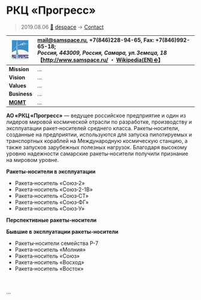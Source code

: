 # РКЦ «Прогресс»
> 2019.08.06 [🚀](../../index/index.md) [despace](../index.md) → [Contact](../contact.md)

|[![](../f/con/r/rkc_progress_logo1_thumb.jpg)](../f/con/r/rkc_progress_logo1.png)|<mail@samspace.ru>, +7(846)228-94-65, Fax: +7(846)992-65-18;<br> *Россия, 443009, Россия, Самара, ул. Земеца, 18*<br> 【<http://www.samspace.ru/> ・ [Wikipedia(EN) ⎆](https://en.wikipedia.org/wiki/Progress_Rocket_Space_Centre)】|
|:--|:--|
|**Mission**|…|
|**Vision**|…|
|**Values**|…|
|**Business**|…|
|**[MGMT](../mgmt.md)**|…|

**АО «РКЦ «Прогресс»** — ведущее российское предприятие и один из лидеров мировой космической отрасли по разработке, производству и эксплуатации ракет‑носителей среднего класса. Ракеты‑носители, созданные на предприятии, используются для запуска пилотируемых и транспортных кораблей на Международную космическую станцию, а также запусков зарубежных полезных нагрузок. Благодаря высокому уровню надежности самарские ракеты‑носители получили признание на мировом уровне.

**Ракеты‑носители в эксплуатации**

   - Ракета‑носитель «Союз‑2»
   - Ракета‑носитель «Союз‑2-1В»
   - Ракета‑носитель «Союз‑СТ»
   - Ракета‑носитель «Союз‑ФГ»
   - Ракета‑носитель «Союз‑У»

**Перспективные ракеты‑носители**

**Бывшие в эксплуатации ракеты‑носители**

   - Ракеты‑носители семейства Р-7
   - Ракета‑носитель «Молния»
   - Ракета‑носитель «Союз»
   - Ракета‑носитель «Восход»
   - Ракета‑носитель «Восток»

<p style="page-break-after:always"> </p>

…
